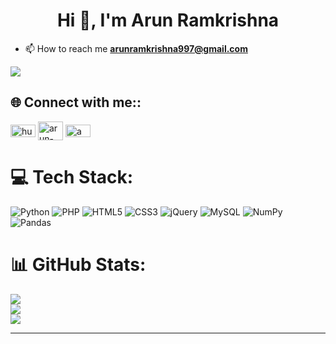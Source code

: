 <h1 align="center">Hi 👋, I'm Arun Ramkrishna</h1>

- 📫 How to reach me **arunramkrishna997@gmail.com**

[![](https://visitcount.itsvg.in/api?id=huharun&icon=0&color=1)](https://visitcount.itsvg.in)

## 🌐 Connect with me::
<a href="https://www.leetcode.com/huharun" target="blank"><img align="center" src="https://raw.githubusercontent.com/rahuldkjain/github-profile-readme-generator/master/src/images/icons/Social/leet-code.svg" alt="huharun" height="20" width="40" /></a>
<a href="https://linkedin.com/in/arun-ramkrishna-7b4b4719a" target="blank"><img align="center" src="https://raw.githubusercontent.com/rahuldkjain/github-profile-readme-generator/master/src/images/icons/Social/linked-in-alt.svg" alt="arun-ramkrishna-7b4b4719a" height="30" width="40" /></a>
<a href="https://instagram.com/a" target="blank"><img align="center" src="https://raw.githubusercontent.com/rahuldkjain/github-profile-readme-generator/master/src/images/icons/Social/instagram.svg" alt="a" height="20" width="40" /></a>


# 💻 Tech Stack:
![Python](https://img.shields.io/badge/python-3670A0?style=for-the-badge&logo=python&logoColor=ffdd54) ![PHP](https://img.shields.io/badge/php-%23777BB4.svg?style=for-the-badge&logo=php&logoColor=white) ![HTML5](https://img.shields.io/badge/html5-%23E34F26.svg?style=for-the-badge&logo=html5&logoColor=white) ![CSS3](https://img.shields.io/badge/css3-%231572B6.svg?style=for-the-badge&logo=css3&logoColor=white) ![jQuery](https://img.shields.io/badge/jquery-%230769AD.svg?style=for-the-badge&logo=jquery&logoColor=white) ![MySQL](https://img.shields.io/badge/mysql-%2300f.svg?style=for-the-badge&logo=mysql&logoColor=white) ![NumPy](https://img.shields.io/badge/numpy-%23013243.svg?style=for-the-badge&logo=numpy&logoColor=white) ![Pandas](https://img.shields.io/badge/pandas-%23150458.svg?style=for-the-badge&logo=pandas&logoColor=white)
# 📊 GitHub Stats:
![](https://github-readme-stats.vercel.app/api?username=huharun&theme=dark&hide_border=true&include_all_commits=false&count_private=false)<br/>
![](https://github-readme-streak-stats.herokuapp.com/?user=huharun&theme=dark&hide_border=true)<br/>
![](https://github-readme-stats.vercel.app/api/top-langs/?username=huharun&theme=dark&hide_border=true&include_all_commits=false&count_private=false&layout=compact)

---

<!-- Proudly created with GPRM ( https://gprm.itsvg.in ) -->
